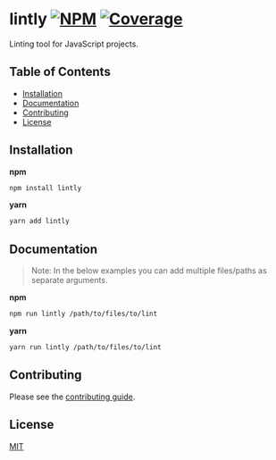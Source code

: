 # lintly [![NPM][npm-img]][npm-url] [![Coverage][cov-img]][cov-url]

Linting tool for JavaScript projects.

## Table of Contents

*   [Installation](#installation)
*   [Documentation](#documentation)
*   [Contributing](#contributing)
*   [License](#license)

## Installation

**npm**

```bash
npm install lintly
```

**yarn**

```bash
yarn add lintly
```

## Documentation

> Note: In the below examples you can add multiple files/paths as separate arguments.

**npm**

```bash
npm run lintly /path/to/files/to/lint
```

**yarn**

```bash
yarn run lintly /path/to/files/to/lint
```

## Contributing

Please see the [contributing guide](CONTRIBUTING.md).

## License

[MIT](LICENSE.md)

[cov-img]: https://img.shields.io/codecov/c/github/dogma-io/lintly.svg "Code Coverage"
[cov-url]: https://codecov.io/gh/dogma-io/lintly

[npm-img]: https://img.shields.io/npm/v/lintly.svg "NPM Version"
[npm-url]: https://www.npmjs.com/package/lintly
